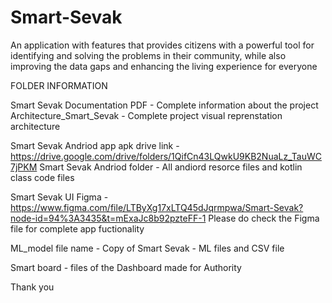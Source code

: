 # Smart-Sevak
An application with features that provides citizens with a powerful tool for identifying and solving the problems in their community, while also improving the data gaps and enhancing the living experience for everyone

FOLDER INFORMATION

Smart Sevak Documentation PDF - Complete information about the project
Architecture_Smart_Sevak - Complete project visual reprenstation architecture

Smart Sevak Andriod app apk drive link - https://drive.google.com/drive/folders/1QifCn43LQwkU9KB2NuaLz_TauWC7jPKM
Smart Sevak Andriod folder - All andiord resorce files and kotlin class code files

Smart Sevak UI Figma - https://www.figma.com/file/LTByXg17xLTQ45dJqrmpwa/Smart-Sevak?node-id=94%3A3435&t=mExaJc8b92pzteFF-1
Please do check the Figma file for complete app fuctionality

ML_model file name - Copy of Smart Sevak - ML files and CSV file

Smart board - files of the Dashboard made for Authority

Thank you
